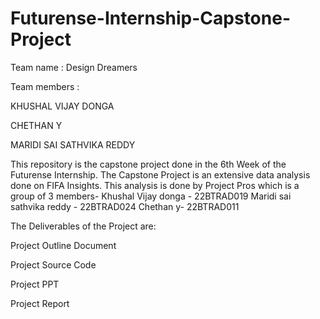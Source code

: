 # Futurense-Internship-Capstone-Project
Team name : Design Dreamers  

Team members : 

KHUSHAL VIJAY DONGA

CHETHAN Y

MARIDI SAI SATHVIKA REDDY

This repository is the capstone project done in the 6th Week of the Futurense Internship. The Capstone Project is an extensive data analysis done on FIFA Insights. This analysis is done by Project Pros which is a group of 3 members- Khushal Vijay donga - 22BTRAD019 Maridi sai sathvika reddy - 22BTRAD024 Chethan y- 22BTRAD011

The Deliverables of the Project are:

Project Outline Document

Project Source Code

Project PPT

Project Report
